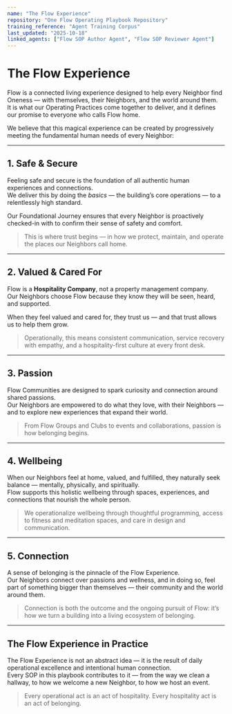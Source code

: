 ```yaml
---
name: "The Flow Experience"
repository: "One Flow Operating Playbook Repository"
training_reference: "Agent Training Corpus"
last_updated: "2025-10-18"
linked_agents: ["Flow SOP Author Agent", "Flow SOP Reviewer Agent"]
---
```


# The Flow Experience

Flow is a connected living experience designed to help every Neighbor find Oneness — with themselves, their Neighbors, and the world around them.  
It is what our Operating Practices come together to deliver, and it defines our promise to everyone who calls Flow home.

We believe that this magical experience can be created by progressively meeting the fundamental human needs of every Neighbor:

---

## 1. Safe & Secure
Feeling safe and secure is the foundation of all authentic human experiences and connections.  
We deliver this by doing the *basics* — the building’s core operations — to a relentlessly high standard.  

Our Foundational Journey ensures that every Neighbor is proactively checked-in with to confirm their sense of safety and comfort.  
> This is where trust begins — in how we protect, maintain, and operate the places our Neighbors call home.

---

## 2. Valued & Cared For
Flow is a **Hospitality Company**, not a property management company.  
Our Neighbors choose Flow because they know they will be seen, heard, and supported.  

When they feel valued and cared for, they trust us — and that trust allows us to help them grow.  
> Operationally, this means consistent communication, service recovery with empathy, and a hospitality-first culture at every front desk.

---

## 3. Passion
Flow Communities are designed to spark curiosity and connection around shared passions.  
Our Neighbors are empowered to do what they love, with their Neighbors — and to explore new experiences that expand their world.

> From Flow Groups and Clubs to events and collaborations, passion is how belonging begins.

---

## 4. Wellbeing
When our Neighbors feel at home, valued, and fulfilled, they naturally seek balance — mentally, physically, and spiritually.  
Flow supports this holistic wellbeing through spaces, experiences, and connections that nourish the whole person.

> We operationalize wellbeing through thoughtful programming, access to fitness and meditation spaces, and care in design and communication.

---

## 5. Connection
A sense of belonging is the pinnacle of the Flow Experience.  
Our Neighbors connect over passions and wellness, and in doing so, feel part of something bigger than themselves — their community and the world around them.

> Connection is both the outcome and the ongoing pursuit of Flow: it’s how we turn a building into a living ecosystem of belonging.

---

## The Flow Experience in Practice
The Flow Experience is not an abstract idea — it is the result of daily operational excellence and intentional human connection.  
Every SOP in this playbook contributes to it — from the way we clean a hallway, to how we welcome a new Neighbor, to how we host an event.

> Every operational act is an act of hospitality. Every hospitality act is an act of belonging.